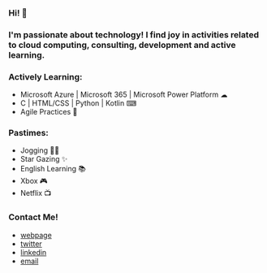 ### Hi! 👋

### I'm passionate about technology! I find joy in activities related to cloud computing, consulting, development and active learning.

### Actively Learning:
 - Microsoft Azure | Microsoft 365 | Microsoft Power Platform ☁
 - C | HTML/CSS | Python | Kotlin ⌨
 - Agile Practices 🧠
 
### Pastimes:
 - Jogging 🤸‍♂️
 - Star Gazing ✨
 - English Learning 📚
 - Xbox 🎮
 - Netflix 📺
 
### Contact Me!
 - <a href="https://msalazar97.github.io" target="_blank">webpage</a>
 - <a href="https://twitter.com/msalazar_97" target="_blank">twitter</a>
 - <a href="https://www.linkedin.com/in/manuel-salazar-avila/" target="_blank">linkedin</a>
 - <a href="mailto:manuel.salazaravila@outlook.com" target="_blank">email</a>

